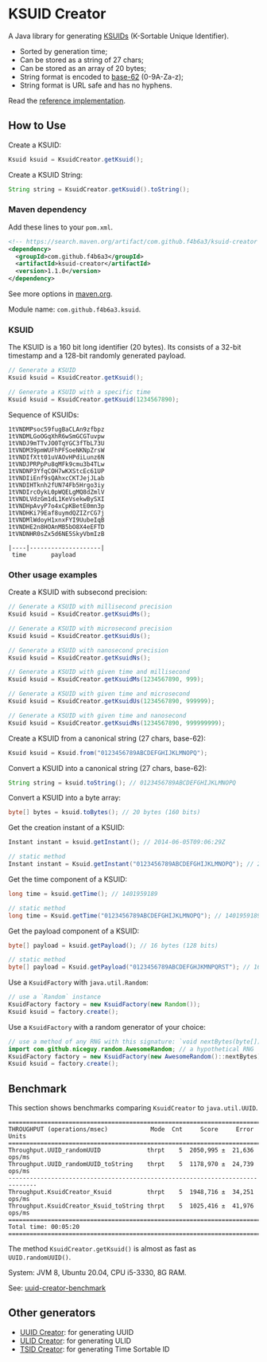 
# KSUID Creator

A Java library for generating [KSUIDs](https://segment.com/blog/a-brief-history-of-the-uuid) (K-Sortable Unique Identifier).

* Sorted by generation time;
* Can be stored as a string of 27 chars;
* Can be stored as an array of 20 bytes;
* String format is encoded to [base-62](https://en.wikipedia.org/wiki/Base62) (0-9A-Za-z);
* String format is URL safe and has no hyphens.

Read the [reference implementation](https://github.com/segmentio/ksuid).

How to Use
------------------------------------------------------

Create a KSUID:

```java
Ksuid ksuid = KsuidCreator.getKsuid();
```

Create a KSUID String:

```java
String string = KsuidCreator.getKsuid().toString();
```

### Maven dependency

Add these lines to your `pom.xml`.

```xml
<!-- https://search.maven.org/artifact/com.github.f4b6a3/ksuid-creator -->
<dependency>
  <groupId>com.github.f4b6a3</groupId>
  <artifactId>ksuid-creator</artifactId>
  <version>1.1.0</version>
</dependency>
```

See more options in [maven.org](https://search.maven.org/artifact/com.github.f4b6a3/ksuid-creator).

Module name: `com.github.f4b6a3.ksuid`.

### KSUID

The KSUID is a 160 bit long identifier (20 bytes). Its consists of a 32-bit timestamp and a 128-bit randomly generated payload.

```java
// Generate a KSUID
Ksuid ksuid = KsuidCreator.getKsuid();
```

```java
// Generate a KSUID with a specific time
Ksuid ksuid = KsuidCreator.getKsuid(1234567890);
```

Sequence of KSUIDs:

```text
1tVNDMPsoc59fugBaCLAn9zfbpz
1tVNDMLGoOGqXhR6wSmGCGTuvpw
1tVNDJ9mTTvJO0TqYGC3fTbL73U
1tVNDM39pmWUFhPFSoeNKNpZrsW
1tVNDIfXtt01uVAOvHPdiLunz6N
1tVNDJPRPpPu8qMFk9cmu3b4TLw
1tVNDNP3YfqCOH7wKXStcEc61UP
1tVNDIiEnf9sQAhxcCKTJejJLab
1tVNDIHTknh2fUN74Fb5Hrgo3iy
1tVNDIrcOykL0pWQELgMQ8dZmlV
1tVNDLVdzGm1dL1KeVsekwBySXI
1tVNDHpAvyP7o4xCpKBetE0mn3p
1tVNDHKi79Eaf8uymdQZIZrCG7j
1tVNDMlWdoyH1xnxFYI9UubeIqB
1tVNDHE2n8HOAnMB5bO8X4eEFTD
1tVNDNHR0sZx5d6NE5SkyVbmIzB

|----|--------------------|
 time       payload
```

### Other usage examples

Create a KSUID with subsecond precision:

```java
// Generate a KSUID with millisecond precision
Ksuid ksuid = KsuidCreator.getKsuidMs();
```

```java
// Generate a KSUID with microsecond precision
Ksuid ksuid = KsuidCreator.getKsuidUs();
```

```java
// Generate a KSUID with nanosecond precision
Ksuid ksuid = KsuidCreator.getKsuidNs();
```

```java
// Generate a KSUID with given time and millisecond
Ksuid ksuid = KsuidCreator.getKsuidMs(1234567890, 999);
```

```java
// Generate a KSUID with given time and microsecond
Ksuid ksuid = KsuidCreator.getKsuidUs(1234567890, 999999);
```

```java
// Generate a KSUID with given time and nanosecond
Ksuid ksuid = KsuidCreator.getKsuidNs(1234567890, 999999999);
```

Create a KSUID from a canonical string (27 chars, base-62):

```java
Ksuid ksuid = Ksuid.from("0123456789ABCDEFGHIJKLMNOPQ");
```

Convert a KSUID into a canonical string (27 chars, base-62):

```java
String string = ksuid.toString(); // 0123456789ABCDEFGHIJKLMNOPQ
```

Convert a KSUID into a byte array:

```java
byte[] bytes = ksuid.toBytes(); // 20 bytes (160 bits)
```

Get the creation instant of a KSUID:

```java
Instant instant = ksuid.getInstant(); // 2014-06-05T09:06:29Z
```

```java
// static method
Instant instant = Ksuid.getInstant("0123456789ABCDEFGHIJKLMNOPQ"); // 2014-06-05T09:06:29Z
```

Get the time component of a KSUID:

```java
long time = ksuid.getTime(); // 1401959189
```

```java
// static method
long time = Ksuid.getTime("0123456789ABCDEFGHIJKLMNOPQ"); // 1401959189
```

Get the payload component of a KSUID:

```java
byte[] payload = ksuid.getPayload(); // 16 bytes (128 bits)
```

```java
// static method
byte[] payload = Ksuid.getPayload("0123456789ABCDEFGHJKMNPQRST"); // 16 bytes (128 bits)
```

Use a `KsuidFactory` with `java.util.Random`:

```java
// use a `Random` instance
KsuidFactory factory = new KsuidFactory(new Random());
Ksuid ksuid = factory.create();
```

Use a `KsuidFactory` with a random generator of your choice:

```java
// use a method of any RNG with this signature: `void nextBytes(byte[])`
import com.github.niceguy.random.AwesomeRandom; // a hypothetical RNG
KsuidFactory factory = new KsuidFactory(new AwesomeRandom()::nextBytes);
Ksuid ksuid = factory.create();
```

Benchmark
------------------------------------------------------

This section shows benchmarks comparing `KsuidCreator` to `java.util.UUID`.

```
==============================================================================
THROUGHPUT (operations/msec)            Mode  Cnt     Score     Error   Units
==============================================================================
Throughput.UUID_randomUUID             thrpt    5  2050,995 ±  21,636  ops/ms
Throughput.UUID_randomUUID_toString    thrpt    5  1178,970 ±  24,739  ops/ms
------------------------------------------------------------------------------
Throughput.KsuidCreator_Ksuid          thrpt    5  1948,716 ±  34,251  ops/ms
Throughput.KsuidCreator_Ksuid_toString thrpt    5  1025,416 ±  41,976  ops/ms
==============================================================================
Total time: 00:05:20
==============================================================================
```

The method `KsuidCreator.getKsuid()` is almost as fast as `UUID.randomUUID()`.

System: JVM 8, Ubuntu 20.04, CPU i5-3330, 8G RAM.

See: [uuid-creator-benchmark](https://github.com/fabiolimace/uuid-creator-benchmark)

Other generators
-------------------------------------------
* [UUID Creator](https://github.com/f4b6a3/uuid-creator): for generating UUID
* [ULID Creator](https://github.com/f4b6a3/ulid-creator): for generating ULID
* [TSID Creator](https://github.com/f4b6a3/tsid-creator): for generating Time Sortable ID
